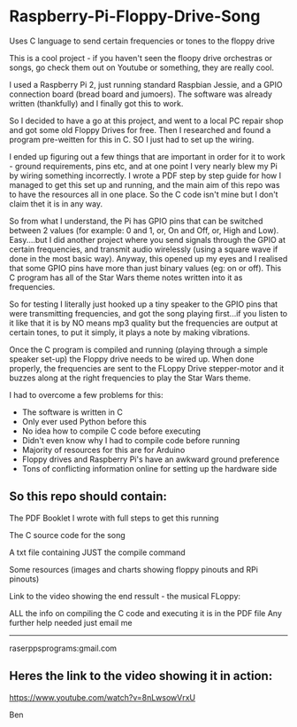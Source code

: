 # Raspberry-Pi-Floppy-Drive-Song
Uses C language to send certain frequencies or tones to the floppy drive

This is a cool project - if you haven't seen the floopy drive orchestras or songs, go check them out on Youtube or something, they are really cool.

I used a Raspberry Pi 2, just running standard Raspbian Jessie, and a GPIO connection board (bread board and jumoers). The software was already written (thankfully) and I finally got this to work.

So I decided to have a go at this project, and went to a local PC repair shop and got some old Floppy Drives for free. Then I researched and found a program pre-weitten for this in C. SO I just had to set up the wiring.

I ended up figuring out a few things that are important in order for it to work - ground requirements, pins etc, and at one point I very nearly blew my Pi by wiring something incorrectly. I wrote a PDF step by step guide for how I managed to get this set up and running, and the main aim of this repo was to have the resources all in one place. So the C code isn't mine but I don't claim thet it is in any way.

So from what I understand, the Pi has GPIO pins that can be switched between 2 values (for example: 0 and 1, or, On and Off, or,  High and Low). Easy....but I did another project where you send signals through the GPIO at certain frequencies, and transmit audio wirelessly (using a square wave if done in the most basic way). Anyway, this opened up my eyes and I realised that some GPIO pins have more than just binary values (eg: on or off). This C program has all of the Star Wars theme notes written into it as frequencies. 

So for testing I literally just hooked up a tiny speaker to the GPIO pins that were transmitting frequencies, and got the song playing first...if you listen to it like that it is by NO means mp3 quality but the frequencies are output at certain tones, to put it simply, it plays a note by making vibrations.

Once the C program is compiled and running (playing through a simple speaker set-up) the Floppy drive needs to be wired up. When done properly, the frequencies are sent to the FLoppy Drive stepper-motor and it buzzes along at the right frequencies to play the Star Wars theme.

I had to overcome a few problems for this:

* The software is written in C
* Only ever used Python before this
* No idea how to compile C code before executing
* Didn't even know why I had to compile code before running
* Majority of resources for this are for Arduino
* Floppy drives and Raspberry Pi's have an awkward ground preference
* Tons of conflicting information online for setting up the hardware side

So this repo should contain:
----------------------------
The PDF Booklet I wrote with full steps to get this running

The C source code for the song

A txt file containing JUST the compile command

Some resources (images and charts showing floppy pinouts and RPi pinouts)

Link to the video showing the end ressult - the musical FLoppy:


ALL the info on compiling the C code and executing it is in the PDF file
Any further help needed just email me

---------------------------
raserppsprograms:gmail.com


Heres the link to the video showing it in action:
-------------------------------------------------
https://www.youtube.com/watch?v=8nLwsowVrxU


Ben




